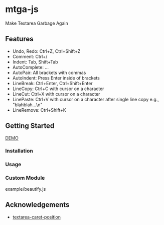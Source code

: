# mtga-js

Make Textarea Garbage Again

## Features

- Undo, Redo: Ctrl+Z, Ctrl+Shift+Z
- Comment: Ctrl+/
- Indent: Tab, Shift+Tab
- AutoComplete: ...
- AutoPair: All brackets with commas
- AutoIndent: Press Enter inside of brackets
- LineBreak: Ctrl+Enter, Ctrl+Shift+Enter
- LineCopy: Ctrl+C with cursor on a character
- LineCut: Ctrl+X with cursor on a character
- LinePaste: Ctrl+V with cursor on a character after single line copy e.g., "blahblah...\n"
- LineRemove: Ctrl+Shift+K

## Getting Started

[DEMO](https://shinich39.github.io/mtga-js/)

### Installation

### Usage

### Custom Module

example/beautify.js

## Acknowledgements

- [textarea-caret-position](https://github.com/component/textarea-caret-position)
